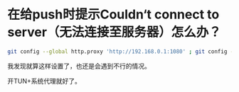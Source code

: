 # 在给push时提示Couldn‘t connect to server（无法连接至服务器）怎么办？

```sh
git config --global http.proxy 'http://192.168.0.1:1080' ; git config --global --unset http.proxy
```

我发现就算这样设置了，也还是会遇到不行的情况。

开TUN+系统代理就好了。
